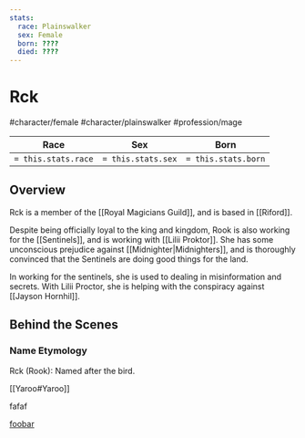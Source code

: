 ```yaml
---
stats:
  race: Plainswalker
  sex: Female
  born: ????
  died: ????
---
```


# Rck
#character/female #character/plainswalker #profession/mage

Race | Sex | Born
-----|-----|-----
`= this.stats.race` | `= this.stats.sex` | `= this.stats.born` | `= this.stats.died`

## Overview
Rck is a member of the [[Royal Magicians Guild]], and is based in [[Riford]].

Despite being officially loyal to the king and kingdom, Rook is also working for the [[Sentinels]], and is working with [[Lilii Proktor]]. She has some unconscious prejudice against [[Midnighter|Midnighters]], and is thoroughly convinced that the Sentinels are doing good things for the land.

In working for the sentinels, she is used to dealing in misinformation and secrets. With Lilii Proctor, she is helping with the conspiracy against [[Jayson Hornhil]].

## Behind the Scenes
### Name Etymology
Rck (Rook): Named after the bird.

[[Yaroo#Yaroo]]

fafaf

[foobar](!https://foobar.com)
